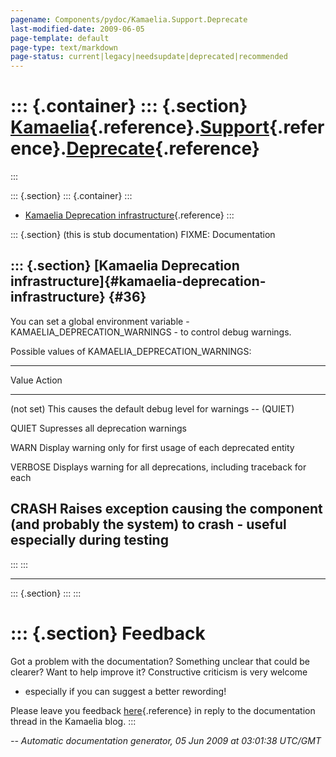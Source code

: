 ```yaml
---
pagename: Components/pydoc/Kamaelia.Support.Deprecate
last-modified-date: 2009-06-05
page-template: default
page-type: text/markdown
page-status: current|legacy|needsupdate|deprecated|recommended
---
```

::: {.container}
::: {.section}
[Kamaelia](/Components/pydoc/Kamaelia.html){.reference}.[Support](/Components/pydoc/Kamaelia.Support.html){.reference}.[Deprecate](/Components/pydoc/Kamaelia.Support.Deprecate.html){.reference}
=================================================================================================================================================================================================
:::

::: {.section}
::: {.container}
:::

-   [Kamaelia Deprecation infrastructure](#36){.reference}
:::

::: {.section}
(this is stub documentation) FIXME: Documentation

::: {.section}
[Kamaelia Deprecation infrastructure]{#kamaelia-deprecation-infrastructure} {#36}
---------------------------------------------------------------------------

You can set a global environment variable -
KAMAELIA\_DEPRECATION\_WARNINGS - to control debug warnings.

Possible values of KAMAELIA\_DEPRECATION\_WARNINGS:

  -----------------------------------------------------------------------
  Value     Action
  --------- -------------------------------------------------------------
  (not set) This causes the default debug level for warnings \-- (QUIET)

  QUIET     Supresses all deprecation warnings

  WARN      Display warning only for first usage of each deprecated
            entity

  VERBOSE   Displays warning for all deprecations, including traceback
            for each

  CRASH     Raises exception causing the component (and probably the
            system) to crash - useful especially during testing
  -----------------------------------------------------------------------
:::
:::

------------------------------------------------------------------------

::: {.section}
:::
:::

::: {.section}
Feedback
========

Got a problem with the documentation? Something unclear that could be
clearer? Want to help improve it? Constructive criticism is very welcome
- especially if you can suggest a better rewording!

Please leave you feedback
[here](../../../cgi-bin/blog/blog.cgi?rm=viewpost&nodeid=1142023701){.reference}
in reply to the documentation thread in the Kamaelia blog.
:::

*\-- Automatic documentation generator, 05 Jun 2009 at 03:01:38 UTC/GMT*
